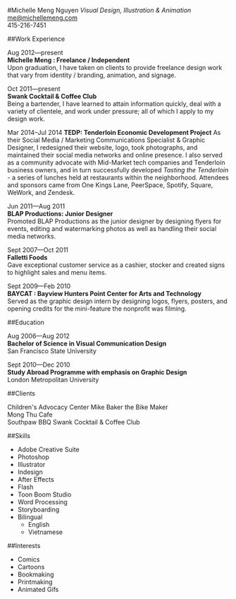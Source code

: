 #Michelle Meng Nguyen
*Visual Design, Illustration & Animation*    
me@michellemeng.com    
415-216-7451

##Work Experience    

Aug 2012—present	
**Michelle Meng : Freelance / Independent**    
Upon graduation, I have taken on clients to provide freelance design work that vary from identity / branding, animation, and signage.

Oct 2011—present	
**Swank Cocktail & Coffee Club**	
Being a bartender, I have learned to attain information quickly, deal with a variety of clientele, and work under pressure; all of which I apply to my design work.

Mar 2014–Jul 2014
**TEDP: Tenderloin Economic Development Project**
As their Social Media / Marketing Communications Specialist & Graphic Designer, I redesigned their website, logo, took photographs, and maintained their social media networks and online presence. I also served as a community advocate with Mid-Market tech companies and Tenderloin business owners, and in turn successfully developed *Tasting the Tenderloin* - a series of lunches held at restaurants within the neighborhood. Attendees and sponsors came from One Kings Lane, PeerSpace, Spotify, Square, WeWork, and Zendesk.
	
Jun 2011—Aug 2011		
**BLAP Productions: Junior Designer**	
Promoted BLAP Productions as the junior designer by designing flyers for events, editing and watermarking photos as well as handling their social media networks.

Sept 2007—Oct 2011		
**Falletti Foods**		
Gave exceptional customer service as a cashier, stocker and created signs to highlight sales and menu items.

Sept 2009—Feb 2010	
**BAYCAT : Bayview Hunters Point Center for Arts and Technology**    
Served as the graphic design intern by designing logos, flyers, posters, and opening credits for the mini-feature the nonprofit was filming.


##Education

Aug 2006—Aug 2012		
**Bachelor of Science in Visual Communication Design**    
San Francisco State University


Sept 2010—Dec 2010	
**Study Abroad Programme with emphasis on Graphic Design**    
London Metropolitan University


##Clients

Children's Advocacy Center
Mike Baker the Bike Maker	
Mong Thu Cafe	
Southpaw BBQ
Swank Cocktail & Coffee Club	


##Skills

* Adobe Creative Suite	
* Photoshop	
* Illustrator	
* Indesign	
* After Effects	
* Flash	
* Toon Boom Studio	
* Word Processing		
* Storyboarding	
* Bilingual    
    * English    
    * Vietnamese


##Interests

* Comics		
* Cartoons	
* Bookmaking	
* Printmaking		
* Animated Gifs
